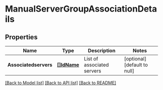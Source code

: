 # ManualServerGroupAssociationDetails

## Properties
Name | Type | Description | Notes
------------ | ------------- | ------------- | -------------
**Associatedservers** | [**[]IdName**](IdName.md) | List of associated servers | [optional] [default to null]

[[Back to Model list]](../README.md#documentation-for-models) [[Back to API list]](../README.md#documentation-for-api-endpoints) [[Back to README]](../README.md)

